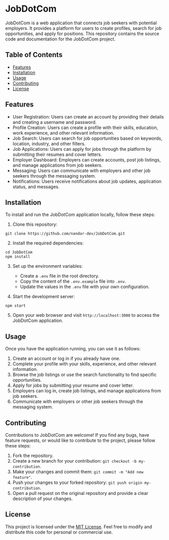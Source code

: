 # JobDotCom

JobDotCom is a web application that connects job seekers with potential employers. It provides a platform for users to create profiles, search for job opportunities, and apply for positions. This repository contains the source code and documentation for the JobDotCom project.


## Table of Contents
- [Features](#features)
- [Installation](#installation)
- [Usage](#usage)
- [Contributing](#contributing)
- [License](#license)

## Features

- User Registration: Users can create an account by providing their details and creating a username and password.
- Profile Creation: Users can create a profile with their skills, education, work experience, and other relevant information.
- Job Search: Users can search for job opportunities based on keywords, location, industry, and other filters.
- Job Applications: Users can apply for jobs through the platform by submitting their resumes and cover letters.
- Employer Dashboard: Employers can create accounts, post job listings, and manage applications from job seekers.
- Messaging: Users can communicate with employers and other job seekers through the messaging system.
- Notifications: Users receive notifications about job updates, application status, and messages.

## Installation

To install and run the JobDotCom application locally, follow these steps:

1. Clone this repository:

```shell
git clone https://github.com/nandar-dev/JobDotCom.git
```

2. Install the required dependencies:

```shell
cd JobDotCom
npm install
```


3. Set up the environment variables:

   - Create a `.env` file in the root directory.
   - Copy the content of the `.env.example` file into `.env`.
   - Update the values in the `.env` file with your own configuration.

4. Start the development server:

```shell
npm start
```


5. Open your web browser and visit `http://localhost:3000` to access the JobDotCom application.

## Usage

Once you have the application running, you can use it as follows:

1. Create an account or log in if you already have one.
2. Complete your profile with your skills, experience, and other relevant information.
3. Browse the job listings or use the search functionality to find specific opportunities.
4. Apply for jobs by submitting your resume and cover letter.
5. Employers can log in, create job listings, and manage applications from job seekers.
6. Communicate with employers or other job seekers through the messaging system.

## Contributing

Contributions to JobDotCom are welcome! If you find any bugs, have feature requests, or would like to contribute to the project, please follow these steps:

1. Fork the repository.
2. Create a new branch for your contribution: `git checkout -b my-contribution`.
3. Make your changes and commit them: `git commit -m "Add new feature"`.
4. Push your changes to your forked repository: `git push origin my-contribution`.
5. Open a pull request on the original repository and provide a clear description of your changes.

## License

This project is licensed under the [MIT License](LICENSE). Feel free to modify and distribute this code for personal or commercial use.




